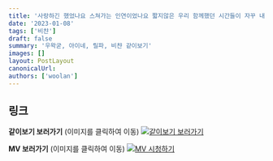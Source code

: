 ```yaml
---
title: '사랑하긴 했었나요 스쳐가는 인연이었나요 짧지않은 우리 함께했던 시간들이 자꾸 내 마음을 가둬두네 (Baby I need you) - Cover by 비챤'
date: '2023-01-08'
tags: ['비챤']
draft: false
summary: '우왁굳, 아이네, 릴파, 비챤 같이보기'
images: []
layout: PostLayout
canonicalUrl:
authors: ['woolan']
---
```


## 링크

**같이보기 보러가기** (이미지를 클릭하여 이동)
[![같이보기 보러가기](../static/images/logo.png)](https://cafe.naver.com/steamindiegame/9269598)

**MV 보러가기** (이미지를 클릭하여 이동)
[![MV 시청하기](https://i.ytimg.com/vi/lLIpFxWtqCQ/maxresdefault.jpg)](https://youtu.be/lLIpFxWtqCQ)

